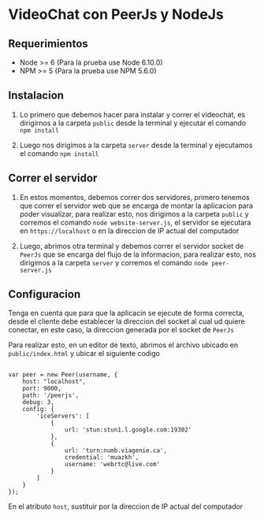 # VideoChat con PeerJs y NodeJs

## Requerimientos
* Node >= 6 (Para la prueba use Node 6.10.0) 
* NPM >= 5 (Para la prueba use NPM 5.6.0)

## Instalacion

1) Lo primero que debemos hacer para instalar y correr el videochat, es dirigirnos a la carpeta `public` desde la terminal y ejecutar el comando `npm install`

2) Luego nos dirigimos a la carpeta `server` desde la terminal y ejecutamos el comando `npm install`

## Correr el servidor

1) En estos momentos, debemos correr dos servidores, primero tenemos que correr el servidor web que se encarga de montar la aplicacion para poder visualizar, para realizar esto, nos dirigimos a la carpeta `public` y corremos el comando `node website-server.js`, el servidor se ejecutara en `https://localhost` o en la direccion de IP actual del computador

1) Luego, abrimos otra terminal y debemos correr el servidor socket de `PeerJs` que se encarga del flujo de la informacion, para realizar esto, nos dirigimos a la carpeta `server` y corremos el comando `node peer-server.js`

## Configuracion 

Tenga en cuenta que para que la aplicacin se ejecute de forma correcta, desde el cliente debe establecer la direccion del socket al cual ud quiere conectar, en este caso, la direccion generada por el socket de `PeerJs`

Para realizar esto, en un editor de texto, abrimos el archivo ubicado en `public/index.html` y ubicar el siguiente codigo

<pre><code>
var peer = new Peer(username, {
    host: "localhost",
    port: 9000,
    path: '/peerjs',
    debug: 3,
    config: {
        'iceServers': [
            {
                url: 'stun:stun1.l.google.com:19302'
            },
            {
                url: 'turn:numb.viagenie.ca',
                credential: 'muazkh',
                username: 'webrtc@live.com'
            }
        ]
    }
});
</code></pre>

En el atributo `host`, sustituir por la direccion de IP actual del computador

